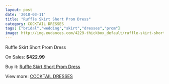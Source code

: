```yaml
---
layout: post
date: '2018-03-11'
title: "Ruffle Skirt Short Prom Dress"
category: COCKTAIL DRESSES
tags: ["bridal","wedding","skirt","dresses","prom"]
image: http://img.eudances.com/4229-thickbox_default/ruffle-skirt-short-prom-dress.jpg
---
```

Ruffle Skirt Short Prom Dress

On Sales: **$422.99**
<a href="https://www.eudances.com/en/cocktail-dresses/1407-ruffle-skirt-short-prom-dress.html"><amp-img layout="responsive" width="600" height="600" src="//img.eudances.com/4229-thickbox_default/ruffle-skirt-short-prom-dress.jpg" alt="Ruffle Skirt Short Prom Dress 0" /></a>
<a href="https://www.eudances.com/en/cocktail-dresses/1407-ruffle-skirt-short-prom-dress.html"><amp-img layout="responsive" width="600" height="600" src="//img.eudances.com/4230-thickbox_default/ruffle-skirt-short-prom-dress.jpg" alt="Ruffle Skirt Short Prom Dress 1" /></a>

Buy it: [Ruffle Skirt Short Prom Dress](https://www.eudances.com/en/cocktail-dresses/1407-ruffle-skirt-short-prom-dress.html "Ruffle Skirt Short Prom Dress")

View more: [COCKTAIL DRESSES](https://www.eudances.com/en/14-cocktail-dresses "COCKTAIL DRESSES")